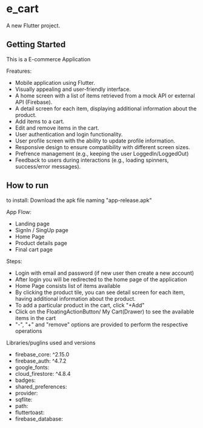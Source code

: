 # e_cart

A new Flutter project.

## Getting Started

This is a E-commerce Application

Freatures:
- Mobile application using Flutter.
- Visually appealing and user-friendly interface.
- A home screen with a list of items retrieved from a mock API or external API (Firebase).
- A detail screen for each item, displaying additional information about the product.
- Add items to a cart.
- Edit and remove items in the cart.
- User authentication and login functionality.
- User profile screen with the ability to update profile information.
- Responsive design to ensure compatibility with different screen sizes.
- Prefrence management (e.g., keeping the user LoggedIn/LoggedOut)
- Feedback to users during interactions (e.g., loading spinners, success/error
messages).


## How to run

to install: Download the apk file naming "app-release.apk"

App Flow:
- Landing page
- SignIn / SingUp page
- Home Page
- Product details page
- Final cart page

Steps:
- Login with email and password (if new user then create a new account)
- After login you will be redirected to the home page of the application
- Home Page consists list of items available
- By clicking the product tile, you can see detail screen for each item, having additional information about the product.
- To add a particular product in the cart, click "+Add"
- Click on the FloatingActionButton/ My Cart(Drawer) to see the available items in the cart
- "-", "+" and "remove" options are provided to perform the respective operations


Libraries/puglins used and versions
- firebase_core: ^2.15.0 
- firebase_auth: ^4.7.2
- google_fonts:
- cloud_firestore: ^4.8.4
- badges:
- shared_preferences:
- provider:
- sqflite:
- path:
- fluttertoast:
- firebase_database:

